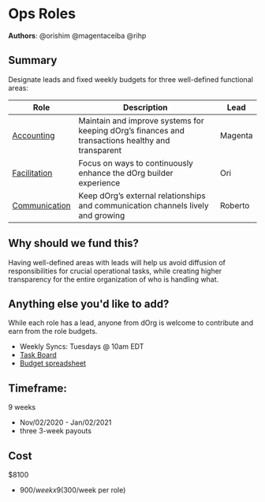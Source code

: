 # Ops Roles

**Authors**: @orishim @magentaceiba @rihp

## Summary

Designate leads and fixed weekly budgets for three well-defined functional areas:

| Role | Description | Lead |
|-|-|-|
| [Accounting](https://docs.google.com/document/d/1CAuJaqNVZHKhL3dKWt7XWFSEE_gFWNdd1OJRGFuKE6o) | Maintain and improve systems for keeping dOrg’s finances and transactions healthy and transparent | Magenta |
| [Facilitation](https://docs.google.com/document/d/1NoAHVQxOONc7hHXk9H_lr6W8AuEv57hYii6cT6W-IC4) | Focus on ways to continuously enhance the dOrg builder experience | Ori |
| [Communication](https://docs.google.com/document/d/1k9yGypCxPLQxhSn7oZUU8cJ9gbqxze96MRKrK0FZQW8) | Keep dOrg’s external relationships and communication channels lively and growing | Roberto |

## Why should we fund this?

Having well-defined areas with leads will help us avoid diffusion of responsibilities for crucial operational tasks, while creating higher transparency for the entire organization of who is handling what.

## Anything else you'd like to add?

While each role has a lead, anyone from dOrg is welcome to contribute and earn from the role budgets.

- Weekly Syncs: Tuesdays @ 10am EDT
- [Task Board](https://github.com/orgs/dOrgTech/projects/9)
- [Budget spreadsheet](https://docs.zoho.com/sheet/open/a4p9k334be0a1097242a3b83d72f227695a48/sheets/Internal%20Ops/ranges/A1)
 
## Timeframe:

9 weeks
- Nov/02/2020 - Jan/02/2021
- three 3-week payouts

## Cost

$8100 
- $900 / week x 9 ($300/week per role)






